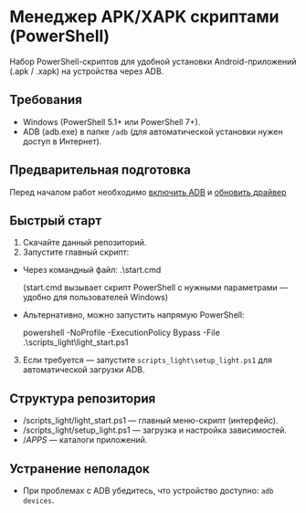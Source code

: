 # Менеджер APK/XAPK скриптами (PowerShell)

Набор PowerShell-скриптов для удобной установки Android-приложений (.apk / .xapk) на устройства через ADB.

## Требования

- Windows (PowerShell 5.1+ или PowerShell 7+).
- ADB (adb.exe) в папке `/adb` (для автоматической установки нужен доступ в Интернет).

## Предварительная подготовка
Перед началом работ необходимо [включить ADB](./doc/README.md) и [обновить драйвер](./update_driver/README.md)

## Быстрый старт

1. Скачайте данный репозиторий.
2. Запустите главный скрипт:

- Через командный файл: .\start.cmd

  (start.cmd вызывает скрипт PowerShell с нужными параметрами — удобно для пользователей Windows)

- Альтернативно, можно запустить напрямую PowerShell:

  powershell -NoProfile -ExecutionPolicy Bypass -File .\scripts_light\light_start.ps1

3. Если требуется — запустите `scripts_light\setup_light.ps1` для автоматической загрузки ADB.

## Структура репозитория

- /scripts_light/light_start.ps1 — главный меню-скрипт (интерфейс).
- /scripts_light/setup_light.ps1 — загрузка и настройка зависимостей.
- /_APPS_ — каталоги приложений.

## Устранение неполадок
- При проблемах с ADB убедитесь, что устройство доступно: `adb devices`.
